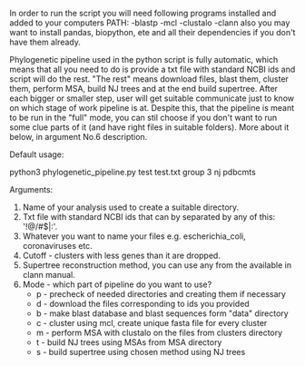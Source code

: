 In order to run the script you will need following programs installed and added to your computers PATH:
-blastp
-mcl
-clustalo
-clann
also you may want to install pandas, biopython, ete and all their dependencies if you don't have them already.

Phylogenetic pipeline used in the python script is fully automatic, which means that all you need to do is provide a txt file with standard NCBI ids and script will do the rest. "The rest" means download files, blast them, cluster them, perform MSA, build NJ trees and at the end build supertree. After each bigger or smaller step, user will get suitable communicate just to know on which stage of work pipeline is at.
Despite this, that the pipeline is meant to be run in the "full" mode, you can stil choose if you don't want to run some clue parts of it (and have right files in suitable folders). More about it below, in argument No.6 description.

Default usage:

python3 phylogenetic_pipeline.py test test.txt group 3 nj pdbcmts

Arguments:
1) Name of your analysis used to create a suitable directory.
2) Txt file with standard NCBI ids that can by separated by any of this: '!@/#$|:'.
3) Whatever you want to name your files e.g. escherichia_coli, coronaviruses etc.
4) Cutoff - clusters with less genes than it are dropped.
5) Supertree reconstruction method, you can use any from the available in clann manual.
6) Mode - which part of pipeline do you want to use?
   - p - precheck of needed directories and creating them if necessary
   - d - download the files corresponding to ids you provided
   - b - make blast database and blast sequences form "data" directory
   - c - cluster using mcl, create unique fasta file for every cluster
   - m - perform MSA with clustalo on the files from clusters directory
   - t - build NJ trees using MSAs from MSA directory
   - s - build supertree using chosen method using NJ trees
